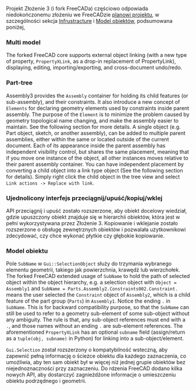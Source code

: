 Projekt Złożenie 3 (i fork FreeCADa) częściowo odpowiada niedokończonemu złożeniu we FreeCADzie [planowi projektu](https://www.freecadweb.org/wiki/Assembly_project), w szczególności sekcja [Infrustracture](https://www.freecadweb.org/wiki/Assembly_project#Infrastructure) i [Model obiektów](https://www.freecadweb.org/wiki/Assembly_project#Object_model), podsumowana poniżej,

### Multi model

The forked FreeCAD core supports external object linking (with a new type of property, `PropertyXLink`, as a drop-in replacement of PropertyLink), displaying, editing, importing/exporting, and cross-document undo/redo.

### Part-tree

Assembly3 provides the `Assembly` container for holding its child features (or sub-assembly), and their constraints. It also introduce a new concept of `Elements` for declaring geometry elements used by constraints inside parent assembly. The purpose of the `Element` is to minimize the problem caused by geometry topological name changing, and make the assembly easier to maintain. See the following section for more details. A single object (e.g. Part object, sketch, or another assembly), can be added to multiple parent assemblies, either within the same or located outside of the current document. Each of its appearance inside the parent assembly has independent visibility control, but shares the same placement, meaning that if you move one instance of the object, all other instances moves relative to their parent assembly container. You can have independent placement by converting a child object into a link type object (See the following section for details). Simply right click the child object in the tree view and select `Link actions -> Replace with link`.

### Ujednolicony interfejs przeciągnij/upuść/kopiuj/wklej

API przeciągnij i upuść zostało rozszerzone, aby obiekt docelowy wiedział, gdzie upuszczony obiekt znajduje się w hierarchii obiektów, która jest w pełni wykorzystywana przez Złożenie 3. Kopiowanie i wklejanie zostało rozszerzone o obsługę zewnętrznych obiektów i pozwalała użytkownikowi zdecydować, czy chce wykonać płytkie czy głębokie kopiowanie.

### Model obiektu

Pole `SubName` w `Gui::SelectionObject` służy do trzymania wybranego elementu geometrii, takiego jak powierzchnia, krawędź lub wierzchołek. The forked FreeCAD extended usage of `SubName` to hold the path of selected object within the object hierarchy, e.g. a selection object with `Object = Assembly1` and `SubName
= Parts.Assembly2.Constraints002.Constraint.` means the user selected the `Constraint` object of `Assembly2`, which is a child feature of the part group (`Parts`) in `Assembly1`. Notice the ending `.` in `SubName`. This is for backward compatibility purpose, so that the `SubName` can still be used to refer to a geometry sub-element of some sub-object without any ambiguity. The rule is that, any sub-object references must end with a `.`, and those names without an ending `.` are sub-element references. The aforementioned `PropertyXLink` has an optional `subname` field (assign/return as a `tuple(obj,
subname)` in Python) for linking into a sub-object/element.

`Gui.Selection` został rozszerzony o kompatybilność wsteczną, aby zapewnić pełną informację o ścieżce obiektu dla każdego zaznaczenia, co umożliwia, aby ten sam obiekt był w więcej niż jednej grupie obiektów bez niejednoznaczności przy zaznaczeniu. Do rdzenia FreeCAD dodano kilka nowych API, aby dostarczyć zagnieżdżone informacje o umieszczeniu obiektu podrzędnego i geometrii. 
